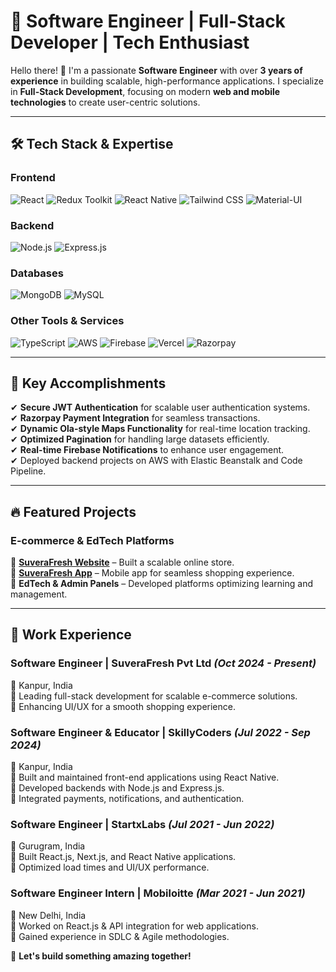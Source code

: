 # 🚀 Software Engineer | Full-Stack Developer | Tech Enthusiast

Hello there! 👋 I'm a passionate **Software Engineer** with over **3 years of experience** in building scalable, high-performance applications. I specialize in **Full-Stack Development**, focusing on modern **web and mobile technologies** to create user-centric solutions.

---

## 🛠 Tech Stack & Expertise

### **Frontend**  
![React](https://img.shields.io/badge/React-20232A?style=for-the-badge&logo=react&logoColor=61DAFB)
![Redux Toolkit](https://img.shields.io/badge/Redux_Toolkit-764ABC?style=for-the-badge&logo=redux&logoColor=white)
![React Native](https://img.shields.io/badge/React_Native-61DAFB?style=for-the-badge&logo=react&logoColor=black)
![Tailwind CSS](https://img.shields.io/badge/Tailwind_CSS-38B2AC?style=for-the-badge&logo=tailwind-css&logoColor=white)
![Material-UI](https://img.shields.io/badge/Material_UI-007FFF?style=for-the-badge&logo=mui&logoColor=white)

### **Backend**  
![Node.js](https://img.shields.io/badge/Node.js-43853D?style=for-the-badge&logo=node.js&logoColor=white)
![Express.js](https://img.shields.io/badge/Express.js-000000?style=for-the-badge&logo=express&logoColor=white)

### **Databases**  
![MongoDB](https://img.shields.io/badge/MongoDB-4EA94B?style=for-the-badge&logo=mongodb&logoColor=white)
![MySQL](https://img.shields.io/badge/MySQL-4479A1?style=for-the-badge&logo=mysql&logoColor=white)

### **Other Tools & Services**  
![TypeScript](https://img.shields.io/badge/TypeScript-3178C6?style=for-the-badge&logo=typescript&logoColor=white)
![AWS](https://img.shields.io/badge/AWS-232F3E?style=for-the-badge&logo=amazon-aws&logoColor=white)
![Firebase](https://img.shields.io/badge/Firebase-FFCA28?style=for-the-badge&logo=firebase&logoColor=black)
![Vercel](https://img.shields.io/badge/Vercel-000000?style=for-the-badge&logo=vercel&logoColor=white)
![Razorpay](https://img.shields.io/badge/Razorpay-002970?style=for-the-badge&logo=razorpay&logoColor=white)

---

## 📌 Key Accomplishments

✔ **Secure JWT Authentication** for scalable user authentication systems.  
✔ **Razorpay Payment Integration** for seamless transactions.  
✔ **Dynamic Ola-style Maps Functionality** for real-time location tracking.  
✔ **Optimized Pagination** for handling large datasets efficiently.  
✔ **Real-time Firebase Notifications** to enhance user engagement.  
✔ Deployed backend projects on AWS with Elastic Beanstalk and Code Pipeline.  

---

## 🔥 Featured Projects

### **E-commerce & EdTech Platforms**
📌 **[SuveraFresh Website](https://www.suverafresh.com)** – Built a scalable online store.  
📌 **[SuveraFresh App](https://play.google.com/store/apps/details?id=com.suverafresh)** – Mobile app for seamless shopping experience.  
📌 **EdTech & Admin Panels** – Developed platforms optimizing learning and management.

---

## 💼 Work Experience

### **Software Engineer | SuveraFresh Pvt Ltd** _(Oct 2024 - Present)_
📍 Kanpur, India  
🔹 Leading full-stack development for scalable e-commerce solutions.  
🔹 Enhancing UI/UX for a smooth shopping experience.

### **Software Engineer & Educator | SkillyCoders** _(Jul 2022 - Sep 2024)_
📍 Kanpur, India  
🔹 Built and maintained front-end applications using React Native.  
🔹 Developed backends with Node.js and Express.js.  
🔹 Integrated payments, notifications, and authentication.

### **Software Engineer | StartxLabs** _(Jul 2021 - Jun 2022)_
📍 Gurugram, India  
🔹 Built React.js, Next.js, and React Native applications.  
🔹 Optimized load times and UI/UX performance.

### **Software Engineer Intern | Mobiloitte** _(Mar 2021 - Jun 2021)_
📍 New Delhi, India  
🔹 Worked on React.js & API integration for web applications.  
🔹 Gained experience in SDLC & Agile methodologies.

🚀 **Let's build something amazing together!**

